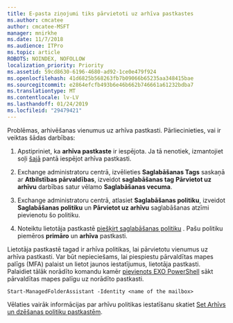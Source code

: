 ```yaml
---
title: E-pasta ziņojumi tiks pārvietoti uz arhīva pastkastes
ms.author: cmcatee
author: cmcatee-MSFT
manager: mnirkhe
ms.date: 11/7/2018
ms.audience: ITPro
ms.topic: article
ROBOTS: NOINDEX, NOFOLLOW
localization_priority: Priority
ms.assetid: 59cd8630-6196-4680-ad92-1ce0e479f924
ms.openlocfilehash: 41d6825b568263fb7b09066b65235aa348415bae
ms.sourcegitcommit: e2864efcfb493b6e46b662b746661a61232bdba7
ms.translationtype: MT
ms.contentlocale: lv-LV
ms.lasthandoff: 01/24/2019
ms.locfileid: "29479421"
---
```

Problēmas, arhivēšanas vienumus uz arhīva pastkasti. Pārliecinieties, vai ir veiktas šādas darbības:
  
1. Apstipriniet, ka **arhīva pastkaste** ir iespējota. Ja tā nenotiek, izmantojiet soļi [šajā](https://docs.microsoft.com/en-us/office365/securitycompliance/enable-archive-mailboxes) pantā iespējot arhīva pastkasti. 
    
2. Exchange administratoru centrā, izvēlieties **Saglabāšanas Tags** saskaņā ar **Atbilstības pārvaldības**, izveidot **saglabāšanas tag** **Pārvietot uz arhīvu** darbības satur vēlamo **Saglabāšanas vecuma**.
    
3. Exchange administratoru centrā, atlasiet **Saglabāšanas politiku**, izveidot **Saglabāšanas politiku** un **Pārvietot uz arhīvu** saglabāšanas atzīmi pievienotu šo politiku. 
    
4. Noteiktu lietotāja pastkastē [piešķirt saglabāšanas politiku](https://docs.microsoft.com/en-us/exchange/security-and-compliance/messaging-records-management/apply-retention-policy) . Pašu politiku piemēros **primāro** un **arhīva** pastkasti. 
    
Lietotāja pastkastē tagad ir arhīva politikas, lai pārvietotu vienumus uz arhīva pastkasti. Var būt nepieciešams, lai piespiestu pārvaldītas mapes palīgs (MFA) palaist un lietot jaunos iestatījumus, lietotāja pastkasti. Palaidiet tālāk norādīto komandu kamēr [pievienots EXO PowerShell](https://docs.microsoft.com/en-us/powershell/exchange/exchange-online/connect-to-exchange-online-powershell/connect-to-exchange-online-powershell?view=exchange-ps) sākt pārvaldītas mapes palīgu uz norādīto pastkasti. 
  
```
Start-ManagedFolderAssistant -Identity <name of the mailbox>
```

Vēlaties vairāk informācijas par arhīvu politikas iestatīšanu skatiet [Set Arhīvs un dzēšanas politiku pastkastēm](https://docs.microsoft.com/en-us/office365/securitycompliance/set-up-an-archive-and-deletion-policy-for-mailboxes#step-1-enable-archive-mailboxes-for-users).
  

